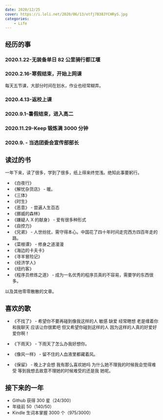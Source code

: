 ```yaml
---
date: 2020/12/25
cover: https://i.loli.net/2020/06/13/otfj7B38JYCHRyS.jpg
categories:
    - Life
---
```


## 经历的事

### 2020.1.22-无装备单日 82 公里骑行都江堰

### 2020.2.16-寒假结束，开始上网课

每天五节课，大部分时间在划水，作业也经常糊弄。

### 2020.4.13-返校上课

### 2020.9.1-暑假结束，进入高二

### 2020.11.29-Keep 锻炼满 3000 分钟

### 2020.9. - 当选团委会宣传部部长

## 读过的书

一年下来，读了很多，学到了很多，纸上得来终觉浅。绝知此事要躬行。

-   《白夜行》
-   《解忧杂货店》 - 暖。
-   《三体》
-   《时生》
-   《恶意》 - 尝遍人生百态
-   《挪威的森林》
-   《嫌疑人 X 的献身》 - 爱有很多种形式
-   《自控力》
-   《兄弟》 - 人世纷扰，需守得本心。中国花了四十年时间走完西方四百年走的路。
-   《菜根谭》 - 修身之道漫漫
-   《海边的卡夫卡》
-   《寻羊冒险记》
-   《经济学人》
-   《纽约客》
-   《程序员修炼之道》 - 成为一名优秀的程序员真的不容易，需要学的东西很多。

以及其他零零散散的文章。

## 喜欢的歌

-   《不找了》 - 希望你不要再碰到像我这样的人 敏感 缺爱 经常瞎想 老是缠着你和我聊天 应该让你很累吧 但又希望你碰到这样的人 因为这样的人真的好爱好爱你啊！

-   《下雨天》 - 下雨天了怎么办我好想你。

-   《像风一样》 - 留不住的人血液里都藏着风。

-   《保留》 - 晚上才会想 我有那么喜欢她吗 为什么她不理我的时候我会觉得难受 等到我想去故意不理她的时候难受的还是我 她呢。

## 接下来的一年

-   Github 获得 300 星（24/300）
-   年级前 50（140/50）
-   Kindle 生词本掌握 3000 个（975/3000）
